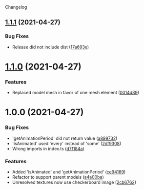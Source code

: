 Changelog

## [1.1.1](https://github.com/OrangeUtan/three-mcmodel/compare/v1.1.0...v1.1.1) (2021-04-27)


### Bug Fixes

* Release did not include dist ([17a693e](https://github.com/OrangeUtan/three-mcmodel/commit/17a693e97d0569820f47584d1cb7aa53c0bd6248))

# [1.1.0](https://github.com/OrangeUtan/three-mcmodel/compare/v1.0.0...v1.1.0) (2021-04-27)


### Features

* Replaced model mesh in favor of one mesh element ([0014d39](https://github.com/OrangeUtan/three-mcmodel/commit/0014d39cb1be0e2679b74f55d9f1e5a4a0e71c49))

# 1.0.0 (2021-04-27)


### Bug Fixes

* 'getAnimationPeriod' did not return value ([a899732](https://github.com/OrangeUtan/three-mcmodel/commit/a899732bfa091a08cfcb342b471fa9189f67e84e))
* 'isAnimated' used 'every' instead of 'some' ([2df9308](https://github.com/OrangeUtan/three-mcmodel/commit/2df93081f64f834c38cce0af787aab6835075eb2))
* Wrong imports in index.ts ([d7f184a](https://github.com/OrangeUtan/three-mcmodel/commit/d7f184a584b204f4b6165cfdf0d53928ee657001))


### Features

* Added 'isAnimated' and 'getAnimationPeriod' ([ce94189](https://github.com/OrangeUtan/three-mcmodel/commit/ce9418903de54a698e1e18c9c2937f718fb75783))
* Refactor to support parent models ([a4a00ba](https://github.com/OrangeUtan/three-mcmodel/commit/a4a00bac14065b079b56242b4535bb17e5761d30))
* Unresolved textures now use checkerboard image ([2cb6762](https://github.com/OrangeUtan/three-mcmodel/commit/2cb6762c0d52d4a5966a4b818bdf05e0e6bcd436))
